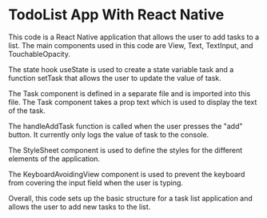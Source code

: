 
# TodoList App With React Native

This code is a React Native application that allows the user to add tasks to a list. The main components used in this code are View, Text, TextInput, and TouchableOpacity.

The state hook useState is used to create a state variable task and a function setTask that allows the user to update the value of task.

The Task component is defined in a separate file and is imported into this file. The Task component takes a prop text which is used to display the text of the task.

The handleAddTask function is called when the user presses the "add" button. It currently only logs the value of task to the console.

The StyleSheet component is used to define the styles for the different elements of the application.

The KeyboardAvoidingView component is used to prevent the keyboard from covering the input field when the user is typing.

Overall, this code sets up the basic structure for a task list application and allows the user to add new tasks to the list.






